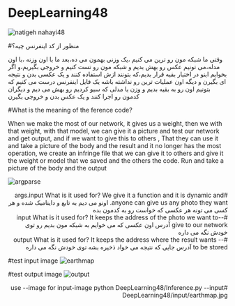 # DeepLearning48
![natigeh nahayi48](https://user-images.githubusercontent.com/80602623/137173237-735d86fb-ee24-414a-b1d1-bb06364c556f.jpg)

#منظور از کد اینفرنس چیه؟

وقتی ما شبکه مون رو ترین می کنیم ،یک وزنی بهمون می ده،بعد ما با اون وزنه ،با اون مدله،می تونیم عکس رو بهش بدیم و شبکه مون رو تست کنیم و خروجی بگیریم،و اگر بخوایم اینو در اختیار بقیه قرار بدیم،که بتونند ازش استفاده کنند و یک عکسی بدن و نتیجه ای بگیرن و دیگه اون عملیات ترین رو نداشته باشه یک فایل اینفرنس درست می کنیم که بتونیم اون رو به بقیه بدیم و وزن یا مدلی که سیو کردیم رو بهش می دیم و دیگران کدمون رو اجرا کنند و یک عکس بدن و خروجی بگیرن


#What is the meaning of the ference code?

When we make the most of our network, it gives us a weight, then we with that weight, with that model, we can give it a picture and test our network and get output, and if we want to give this to others , That they can use it and take a picture of the body and the result and it no longer has the most operation, we create an infringe file that we can give it to others and give it the weight or model that we saved and the others the code. Run and take a picture of the body and the output

![argparse](https://user-images.githubusercontent.com/80602623/137284250-efd61fab-e2c8-40a3-8c02-008d035958c2.jpg)


<div dir="rtl">
#args.input What is it used for?
We give it a function and it is dynamic and anyone can give us any photo they want.
اونو می دیم به تابع و داینامیک شده و هر کسی می تونه هر عکسی که خواست رو به کدمون بده
</div>

<div dir="rtl">
#--input  What is it used for?
It keeps the address of the photo we want to give to our network 
آدرس اون عکسی که می خوایم به شبکه مون بدیم رو توی خودش نگه می داره
</div>


<div dir="rtl">
#-- output  What is it used for?
It keeps the address where the result wants to be stored
آدرس جایی که نتیجه می خواد ذخیره بشه توی خودش نگه می داره
</div>

#test input image
![earthmap](https://user-images.githubusercontent.com/80602623/137287682-32414bb3-ede8-4b89-9213-b9ccee23f7c9.jpg)


#test output image
![output](https://user-images.githubusercontent.com/80602623/137287857-7c7de2e7-5a53-4db4-8f40-e81fbfd43cad.jpg)



<div dir="rtl">
#use --image for input-image 
python DeepLearning48/Inference.py --input  DeepLearning48/input/earthmap.jpg 
</div>

